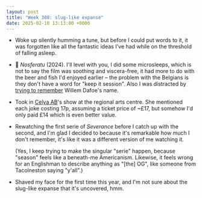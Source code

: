 ```yaml
---
layout: post
title: "Week 308: slug-like expanse"
date: 2025-02-10 13:13:00 +0000
---
```


- Woke up silently humming a tune, but before I could put words to it, it was forgotten like all the fantastic ideas I've had while on the threshold of falling asleep.

- 🎦 <i>Nosferatu</i> (2024).
  I'll level with you,
  I did some microsleeps,
  which is not to say the film was soothing and viscera-free,
  it had more to do with the beer and fish I'd enjoyed earlier – the problem with the Belgians is they don't have a word for "keep it session".
  Also I was distracted by [trying to remember](https://en.wikipedia.org/wiki/Tip_of_the_tongue) Willem Dafoe's name.

- Took in [Celya AB](https://www.celya-ab.com/)'s show at the regional arts centre. She mentioned each joke costing 17p, assuming a ticket price of ~£17, but somehow I'd only paid £14 which is even better value.

- Rewatching the first serie of <i>Severance</i> before I catch up with the second, and I'm glad I decided to because it's remarkable how much I don't remember, it's like it was a different version of me watching it.

  (Yes, I keep trying to make the singular "serie" happen, because "season" feels like a beneath-me Americanism. Likewise, it feels wrong for an Englishman to describe anything as "[the] OG", like someone from Tacolneston saying "y'all".)

- Shaved my face for the first time this year, and I'm not sure about the slug-like expanse that it's uncovered, hmm.
